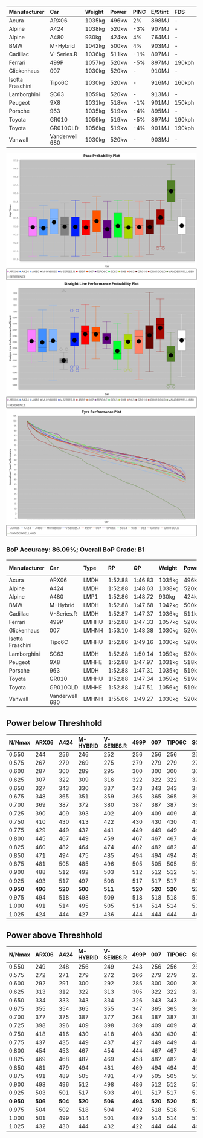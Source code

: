 | Manufacturer     | Car            | Weight | Power | PINC    | E/Stint | FDS     |
|:-|:-|:-|:-|:-|:-|:-|
| Acura            | ARX06          | 1035kg | 496kw | 2%      | 898MJ   |    -    |
| Alpine           | A424           | 1038kg | 520kw | -3%     | 907MJ   |    -    |
| Alpine           | A480           | 930kg  | 424kw | 4%      | 764MJ   |    -    |
| BMW              | M-Hybrid       | 1042kg | 500kw | 4%      | 903MJ   |    -    |
| Cadillac         | V-Series.R     | 1036kg | 511kw | -1%     | 897MJ   |    -    |
| Ferrari          | 499P           | 1057kg | 520kw | -5%     | 897MJ   | 190kph  |
| Glickenhaus      | 007            | 1030kg | 520kw |    -    | 910MJ   |    -    |
| Isotta Fraschini | Tipo6C         | 1030kg | 520kw |    -    | 916MJ   | 160kph  |
| Lamborghini      | SC63           | 1059kg | 520kw |    -    | 913MJ   |    -    |
| Peugeot          | 9X8            | 1031kg | 518kw | -1%     | 901MJ   | 150kph  |
| Porsche          | 963            | 1035kg | 519kw | -4%     | 895MJ   |    -    |
| Toyota           | GR010          | 1059kg | 519kw | -5%     | 897MJ   | 190kph  |
| Toyota           | GR010OLD       | 1056kg | 519kw | -4%     | 901MJ   | 190kph  |
| Vanwall          | Vanderwell 680 | 1030kg | 520kw |    -    | 903MJ   |    -    |

![PACECHART](./IMG/AUTO.png)
![STRAIGHTLINEPERFORMANCECHART](./IMG/AUTO_sp.png)
![TYREPERFORMANCECHART](./IMG/AUTO_tw.png)

### BoP Accuracy: 86.09%; Overall BoP Grade: B1
| Manufacturer     | Car            | Type  | RP      | QP      | Weight | Power¹ | Threshhold | PINC    | Power² | E/Stint | AVG Vmax  | FDS     | RDLC | L/Stint | BOP-Grade | Model Accuracy | Model Points | Match%  |
|:-|:-|:-|:-|:-|:-|:-|:-|:-|:-|:-|:-|:-|:-|:-|:-|:-|:-|:-|
| Acura            | ARX06          | LMDH  | 1:52.88 | 1:46.83 | 1035kg | 496kw  | 210.0kph   | 2%      | 506kw  |  898MJ  | 279.60kph |    -    | 1.02 | 35      | -B2       | 100.00%        | 995          | 84.64%  |
| Alpine           | A424           | LMDH  | 1:52.88 | 1:48.63 | 1038kg | 520kw  | 210.0kph   | -3%     | 504kw  |  907MJ  | 279.46kph |    -    | 1.02 | 35      | +C2       | 100.00%        | 642          | 72.80%  |
| Alpine           | A480           | LMP1  | 1:52.86 | 1:48.72 |  930kg | 424kw  | 210.0kph   | 4%      | 441kw  |  764MJ  | 279.63kph |    -    | 0.99 | 32      | ~A1       | 60.26%         | 849          | 100.00% |
| BMW              | M-Hybrid       | LMDH  | 1:52.88 | 1:47.68 | 1042kg | 500kw  | 210.0kph   | 4%      | 520kw  |  903MJ  | 276.43kph |    -    | 1.02 | 35      | -A2       | 100.00%        | 1714         | 91.03%  |
| Cadillac         | V-Series.R     | LMDH  | 1:52.87 | 1:47.37 | 1036kg | 511kw  | 210.0kph   | -1%     | 506kw  |  897MJ  | 279.61kph |    -    | 1.02 | 35      | -A2       | 98.95%         | 2271         | 94.59%  |
| Ferrari          | 499P           | LMHHU | 1:52.88 | 1:47.33 | 1057kg | 520kw  | 210.0kph   | -5%     | 494kw  |  897MJ  | 280.34kph | 190kph  | 1.03 | 35      | -A2       | 99.93%         | 2718         | 91.91%  |
| Glickenhaus      | 007            | LMHNH | 1:53.10 | 1:48.38 | 1030kg | 520kw  | 0.0kph     |    -    | 520kw  |  910MJ  | 282.56kph |    -    | 0.96 | 35      | ~A1       | 96.34%         | 1634         | 100.00% |
| Isotta Fraschini | Tipo6C         | LMHHU | 1:52.86 | 1:49.16 | 1030kg | 520kw  | 0.0kph     |    -    | 520kw  |  916MJ  | 281.55kph | 160kph  | 1.08 | 35      | +C1       | 92.36%         | 133          | 76.66%  |
| Lamborghini      | SC63           | LMDH  | 1:52.88 | 1:50.14 | 1059kg | 520kw  | 210.0kph   |    -    | 520kw  |  913MJ  | 277.50kph |    -    | 1.03 | 35      | ~A1       | 96.54%         | 418          | 95.97%  |
| Peugeot          | 9X8            | LMHHE | 1:52.88 | 1:47.97 | 1031kg | 518kw  | 210.0kph   | -1%     | 513kw  |  901MJ  | 279.60kph | 150kph  | 1.03 | 35      | ~A1       | 88.68%         | 2617         | 99.99%  |
| Porsche          | 963            | LMDH  | 1:52.88 | 1:47.31 | 1035kg | 519kw  | 210.0kph   | -4%     | 498kw  |  895MJ  | 279.56kph |    -    | 1.02 | 35      | -A2       | 99.98%         | 6168         | 93.24%  |
| Toyota           | GR010          | LMHHU | 1:52.88 | 1:47.34 | 1059kg | 519kw  | 210.0kph   | -5%     | 493kw  |  897MJ  | 279.93kph | 190kph  | 1.03 | 35      | -A2       | 98.53%         | 3557         | 94.92%  |
| Toyota           | GR010OLD       | LMHHE | 1:52.88 | 1:47.51 | 1056kg | 519kw  | 210.0kph   | -4%     | 498kw  |  901MJ  | 282.04kph | 190kph  | 1.03 | 35      | ~A1       | 92.01%         | 1427         | 98.27%  |
| Vanwall          | Vanderwell 680 | LMHNH | 1:55.06 | 1:49.27 | 1030kg | 520kw  | 0.0kph     |    -    | 520kw  |  903MJ  | 276.76kph |    -    | 1.01 | 35      | +Ω1       | 94.62%         | 633          | 11.28%  |

## Power below Threshhold
| N/Nmax    | ARX06   | A424    | M-HYBRID | V-SERIES.R | 499P    | 007     | TIPO6C  | SC63    | 9X8     | 963     | GR010   | GR010OLD | VANDERWELL 680 | ​     | RPM      | A480    |
|:-|:-|:-|:-|:-|:-|:-|:-|:-|:-|:-|:-|:-|:-|:-|:-|:-|
|  0.550    |  244    |  256    |  246     |  252       |  256    |  256    |  256    |  256    |  255    |  256    |  256    |  256     |  256           |  ​    |   --     |   -     |
|  0.575    |  267    |  279    |  269     |  275       |  279    |  279    |  279    |  279    |  278    |  279    |  279    |  279     |  279           |  ​    |   --     |   -     |
|  0.600    |  287    |  300    |  289     |  295       |  300    |  300    |  300    |  300    |  299    |  299    |  299    |  299     |  300           |  ​    |   --     |   -     |
|  0.625    |  307    |  322    |  309     |  316       |  322    |  322    |  322    |  322    |  321    |  321    |  321    |  321     |  322           |  ​    |   --     |   -     |
|  0.650    |  327    |  343    |  330     |  337       |  343    |  343    |  343    |  343    |  342    |  342    |  342    |  342     |  343           |  ​    |   --     |   -     |
|  0.675    |  348    |  365    |  351     |  359       |  365    |  365    |  365    |  365    |  364    |  364    |  364    |  364     |  365           |  ​    |   --     |   -     |
|  0.700    |  369    |  387    |  372     |  380       |  387    |  387    |  387    |  387    |  386    |  386    |  386    |  386     |  387           |  ​    |   --     |   -     |
|  0.725    |  390    |  409    |  393     |  402       |  409    |  409    |  409    |  409    |  407    |  408    |  408    |  408     |  409           |  ​    |   --     |   -     |
|  0.750    |  410    |  430    |  413     |  422       |  430    |  430    |  430    |  430    |  428    |  429    |  429    |  429     |  430           |  ​    |   --     |   -     |
|  0.775    |  429    |  449    |  432     |  441       |  449    |  449    |  449    |  449    |  447    |  448    |  448    |  448     |  449           |  ​    |  5000    |  254    |
|  0.800    |  445    |  467    |  449     |  459       |  467    |  467    |  467    |  467    |  465    |  466    |  466    |  466     |  467           |  ​    |  5500    |  300    |
|  0.825    |  460    |  482    |  464     |  474       |  482    |  482    |  482    |  482    |  480    |  481    |  481    |  481     |  482           |  ​    |  6000    |  335    |
|  0.850    |  471    |  494    |  475     |  485       |  494    |  494    |  494    |  494    |  492    |  493    |  493    |  493     |  494           |  ​    |  6500    |  378    |
|  0.875    |  481    |  505    |  485     |  496       |  505    |  505    |  505    |  505    |  503    |  504    |  504    |  504     |  505           |  ​    |  7000    |  422    |
|  0.900    |  488    |  512    |  492     |  503       |  512    |  512    |  512    |  512    |  510    |  511    |  511    |  511     |  512           |  ​    |  7500    |  433    |
|  0.925    |  493    |  517    |  497     |  508       |  517    |  517    |  517    |  517    |  515    |  516    |  516    |  516     |  517           |  ​    |  8000    |  429    |
| **0.950** | **496** | **520** | **500**  | **511**    | **520** | **520** | **520** | **520** | **518** | **519** | **519** | **519**  | **520**        | **​** | **8500** | **432** |
|  0.975    |  494    |  518    |  498     |  509       |  518    |  518    |  518    |  518    |  516    |  517    |  517    |  517     |  518           |  ​    |  9000    |  216    |
|  1.000    |  491    |  514    |  495     |  505       |  514    |  514    |  514    |  514    |  512    |  513    |  513    |  513     |  514           |  ​    |   --     |   -     |
|  1.025    |  424    |  444    |  427     |  436       |  444    |  444    |  444    |  444    |  442    |  443    |  443    |  443     |  444           |  ​    |   --     |   -     |

## Power above Threshhold
| N/Nmax    | ARX06   | A424    | M-HYBRID | V-SERIES.R | 499P    | 007     | TIPO6C  | SC63    | 9X8     | 963     | GR010   | GR010OLD | VANDERWELL 680 | ​     | RPM      | A480    |
|:-|:-|:-|:-|:-|:-|:-|:-|:-|:-|:-|:-|:-|:-|:-|:-|:-|
|  0.550    |  249    |  248    |  256     |  249       |  243    |  256    |  256    |  256    |  253    |  245    |  243    |  245     |  256           |  ​    |   --     |   -     |
|  0.575    |  272    |  271    |  279     |  272       |  266    |  279    |  279    |  279    |  276    |  268    |  265    |  268     |  279           |  ​    |   --     |   -     |
|  0.600    |  292    |  291    |  300     |  292       |  285    |  300    |  300    |  300    |  296    |  288    |  285    |  288     |  300           |  ​    |   --     |   -     |
|  0.625    |  313    |  312    |  322     |  313       |  305    |  322    |  322    |  322    |  317    |  308    |  305    |  308     |  322           |  ​    |   --     |   -     |
|  0.650    |  334    |  333    |  343     |  334       |  326    |  343    |  343    |  343    |  338    |  329    |  325    |  329     |  343           |  ​    |   --     |   -     |
|  0.675    |  355    |  354    |  365     |  355       |  347    |  365    |  365    |  365    |  360    |  350    |  346    |  350     |  365           |  ​    |   --     |   -     |
|  0.700    |  377    |  375    |  387     |  377       |  368    |  387    |  387    |  387    |  382    |  371    |  367    |  371     |  387           |  ​    |   --     |   -     |
|  0.725    |  398    |  396    |  409     |  398       |  389    |  409    |  409    |  409    |  403    |  392    |  388    |  392     |  409           |  ​    |   --     |   -     |
|  0.750    |  418    |  416    |  430     |  418       |  408    |  430    |  430    |  430    |  424    |  411    |  407    |  411     |  430           |  ​    |   --     |   -     |
|  0.775    |  437    |  435    |  449     |  437       |  427    |  449    |  449    |  449    |  443    |  430    |  426    |  430     |  449           |  ​    |  5000    |  254    |
|  0.800    |  454    |  453    |  467     |  454       |  444    |  467    |  467    |  467    |  461    |  447    |  443    |  447     |  467           |  ​    |  5500    |  300    |
|  0.825    |  469    |  468    |  482     |  469       |  458    |  482    |  482    |  482    |  476    |  462    |  457    |  462     |  482           |  ​    |  6000    |  335    |
|  0.850    |  481    |  479    |  494     |  481       |  469    |  494    |  494    |  494    |  487    |  473    |  468    |  473     |  494           |  ​    |  6500    |  378    |
|  0.875    |  491    |  489    |  505     |  491       |  479    |  505    |  505    |  505    |  498    |  483    |  478    |  483     |  505           |  ​    |  7000    |  422    |
|  0.900    |  498    |  496    |  512     |  498       |  486    |  512    |  512    |  512    |  505    |  490    |  485    |  490     |  512           |  ​    |  7500    |  433    |
|  0.925    |  503    |  501    |  517     |  503       |  491    |  517    |  517    |  517    |  510    |  495    |  490    |  495     |  517           |  ​    |  8000    |  429    |
| **0.950** | **506** | **504** | **520**  | **506**    | **494** | **520** | **520** | **520** | **513** | **498** | **493** | **498**  | **520**        | **​** | **8500** | **432** |
|  0.975    |  504    |  502    |  518     |  504       |  492    |  518    |  518    |  518    |  511    |  496    |  491    |  496     |  518           |  ​    |  9000    |  216    |
|  1.000    |  501    |  499    |  514     |  501       |  489    |  514    |  514    |  514    |  507    |  493    |  488    |  493     |  514           |  ​    |   --     |   -     |
|  1.025    |  432    |  430    |  444     |  432       |  422    |  444    |  444    |  444    |  438    |  425    |  421    |  425     |  444           |  ​    |   --     |   -     |
